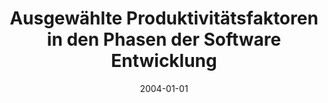 ---
abstract: ''
authors:
- Maresa Dormann
date: '2004-01-01'
featured: false
links:
- name: Publik
  url: https://publik.tuwien.ac.at/showentry.php?ID=138838&lang=1
publication_types:
- '7'
publishDate: '2004-01-01'
title: Ausgewählte Produktivitätsfaktoren in den Phasen der Software Entwicklung
url_pdf: ''
---